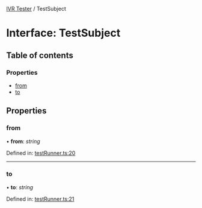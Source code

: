 [IVR Tester](../README.md) / TestSubject

# Interface: TestSubject

## Table of contents

### Properties

- [from](testsubject.md#from)
- [to](testsubject.md#to)

## Properties

### from

• **from**: *string*

Defined in: [testRunner.ts:20](https://github.com/SketchingDev/ivr-tester/blob/4fcf579/packages/ivr-tester/src/testRunner.ts#L20)

___

### to

• **to**: *string*

Defined in: [testRunner.ts:21](https://github.com/SketchingDev/ivr-tester/blob/4fcf579/packages/ivr-tester/src/testRunner.ts#L21)
